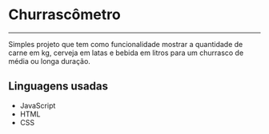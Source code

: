 # Churrascômetro

<hr>

<p>Simples projeto que tem como funcionalidade mostrar a quantidade de carne em kg, cerveja em latas e bebida em litros para um churrasco de média ou longa duração.</p>

<h2>Linguagens usadas</h2>
<ul>
  <li>JavaScript</li>
  <li>HTML</li>
  <li>CSS</li>
</ul>
